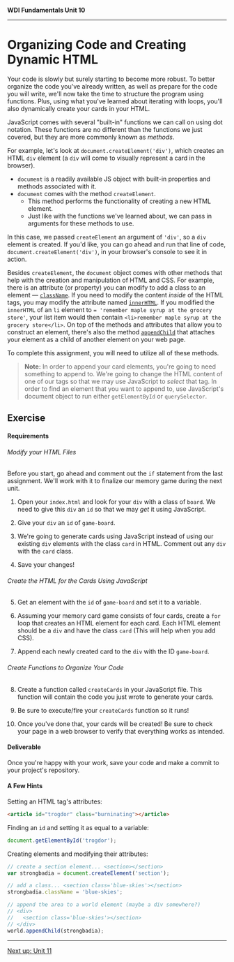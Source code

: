 **WDI Fundamentals Unit 10**

---

# Organizing Code and Creating Dynamic HTML

Your code is slowly but surely starting to become more robust. To better organize the code you've already written, as well as prepare for the code you will write, we'll now take the time to structure the program using functions. Plus, using what you've learned about iterating with loops, you'll also dynamically create your cards in your HTML.

JavaScript comes with several "built-in" functions we can call on using dot notation. These functions are no different than the functions we just covered, but they are more commonly known as _methods_.

For example, let's look at `document.createElement('div')`, which creates an HTML `div` element (a `div` will come to visually represent a card in the browser).

- `document` is a readily available JS object with built-in properties and methods associated with it.
- `document` comes with the method `createElement`.
  - This method performs the functionality of creating a new HTML element.
  - Just like with the functions we've learned about, we can pass in arguments for these methods to use.

In this case, we passed `createElement` an argument of `'div'`, so a `div` element is created. If you'd like, you can go ahead and run that line of code, `document.createElement('div')`, in your browser's console to see it in action.

Besides `createElement`, the `document` object comes with other methods that help with the creation and manipulation of HTML and CSS. For example, there is an attribute (or property) you can modify to add a class to an element —  [`className`](https://developer.mozilla.org/en-US/docs/Web/API/Element/className). If you need to modify the content _inside_ of the HTML tags, you may modify the attribute named [`innerHTML`](https://developer.mozilla.org/en-US/docs/Web/API/Element/innerHTML). If you modified the `innerHTML` of an `li` element to `= 'remember maple syrup at the grocery store'`, your list item would then contain `<li>remember maple syrup at the grocery store</li>`. On top of the methods and attributes that allow you to construct an element, there's also the method [`appendChild`](https://developer.mozilla.org/en-US/docs/Web/API/Node/appendChild) that attaches your element as a child of another element on your web page.

To complete this assignment, you will need to utilize all of these methods.

>**Note:** In order to append your card elements, you're going to need something to append to. We're going to change the HTML content of one of our tags so that we may use JavaScript to _select_ that tag. In order to find an element that you want to append to, use JavaScript's document object to run either `getElementById` or `querySelector`.

## Exercise

#### Requirements

###### Modify your HTML Files

Before you start, go ahead and comment out the `if` statement from the last assignment. We'll work with it to finalize our memory game during the next unit.

1) Open your `index.html` and look for your `div` with a class of `board`. We need to give this `div` an `id` so that we may _get_ it using JavaScript.  

2) Give your `div` an `id` of `game-board`.

3) We're going to generate cards using JavaScript instead of using our existing `div` elements with the class `card` in HTML. Comment out any `div` with the `card` class.

4) Save your changes!

###### Create the HTML for the Cards Using JavaScript

5) Get an element with the `id` of `game-board` and set it to a variable.

6) Assuming your memory card game consists of four cards, create a `for` loop that creates an HTML element for each card. Each HTML element should be a `div` and have the class `card` (This will help when you add CSS).

7) Append each newly created card to the `div` with the ID `game-board`.

###### Create Functions to Organize Your Code

8) Create a function called `createCards` in your JavaScript file. This function will contain the code you just wrote to generate your cards. 

9) Be sure to execute/fire your `createCards` function so it runs!

10) Once you've done that, your cards will be created! Be sure to check your page in a web browser to verify that everything works as intended.

#### Deliverable

Once you're happy with your work, save your code and make a commit to your project's repository.

#### A Few Hints

Setting an HTML tag's attributes:

```html
<article id="trogdor" class="burninating"></article>
```

Finding an `id` and setting it as equal to a variable:

```js
document.getElementById('trogdor');
```

Creating elements and modifying their attributes:

```js
// create a section element... <section></section>
var strongbadia = document.createElement('section');

// add a class... <section class='blue-skies'></section>
strongbadia.className = 'blue-skies';

// append the area to a world element (maybe a div somewhere?)
// <div>
//   <section class='blue-skies'></section>
// </div>
world.appendChild(strongbadia);
```


---
[Next up: Unit 11](../11_chapter/intro.md)
